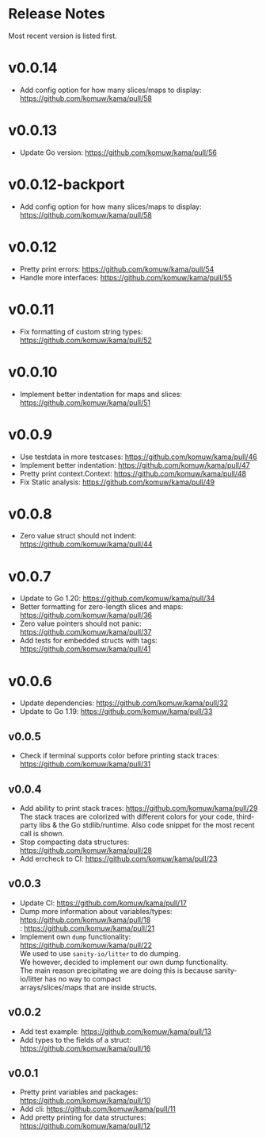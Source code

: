 # Release Notes

Most recent version is listed first.  


# v0.0.14
- Add config option for how many slices/maps to display: https://github.com/komuw/kama/pull/58

# v0.0.13
- Update Go version: https://github.com/komuw/kama/pull/56

# v0.0.12-backport
- Add config option for how many slices/maps to display: https://github.com/komuw/kama/pull/58

# v0.0.12
- Pretty print errors: https://github.com/komuw/kama/pull/54
- Handle more interfaces: https://github.com/komuw/kama/pull/55

# v0.0.11
- Fix formatting of custom string types: https://github.com/komuw/kama/pull/52

# v0.0.10
- Implement better indentation for maps and slices: https://github.com/komuw/kama/pull/51

# v0.0.9
- Use testdata in more testcases: https://github.com/komuw/kama/pull/46
- Implement better indentation: https://github.com/komuw/kama/pull/47
- Pretty print context.Context: https://github.com/komuw/kama/pull/48
- Fix Static analysis: https://github.com/komuw/kama/pull/49

# v0.0.8
- Zero value struct should not indent: https://github.com/komuw/kama/pull/44

# v0.0.7
- Update to Go 1.20: https://github.com/komuw/kama/pull/34
- Better formatting for zero-length slices and maps: https://github.com/komuw/kama/pull/36
- Zero value pointers should not panic: https://github.com/komuw/kama/pull/37
- Add tests for embedded structs with tags: https://github.com/komuw/kama/pull/41

# v0.0.6
- Update dependencies: https://github.com/komuw/kama/pull/32
- Update to Go 1.19:   https://github.com/komuw/kama/pull/33

## v0.0.5
- Check if terminal supports color before printing stack traces: https://github.com/komuw/kama/pull/31

## v0.0.4
- Add ability to print stack traces: https://github.com/komuw/kama/pull/29
  The stack traces are colorized with different colors for your code, third-party libs & the Go stdlib/runtime.
  Also code snippet for the most recent call is shown.
- Stop compacting data structures: https://github.com/komuw/kama/pull/28
- Add errcheck to CI: https://github.com/komuw/kama/pull/23

## v0.0.3
- Update CI: https://github.com/komuw/kama/pull/17   
- Dump more information about variables/types: https://github.com/komuw/kama/pull/18      
                                             : https://github.com/komuw/kama/pull/21       
- Implement own `dump` functionality: https://github.com/komuw/kama/pull/22     
  We used to use `sanity-io/litter` to do dumping.      
  We however, decided to implement our own dump functionality.       
  The main reason precipitating we are doing this is because sanity-io/litter has no way to compact       
  arrays/slices/maps that are inside structs.        

## v0.0.2
- Add test example: https://github.com/komuw/kama/pull/13
- Add types to the fields of a struct: https://github.com/komuw/kama/pull/16

## v0.0.1
- Pretty print variables and packages: https://github.com/komuw/kama/pull/10
- Add cli: https://github.com/komuw/kama/pull/11
- Add pretty printing for data structures: https://github.com/komuw/kama/pull/12
